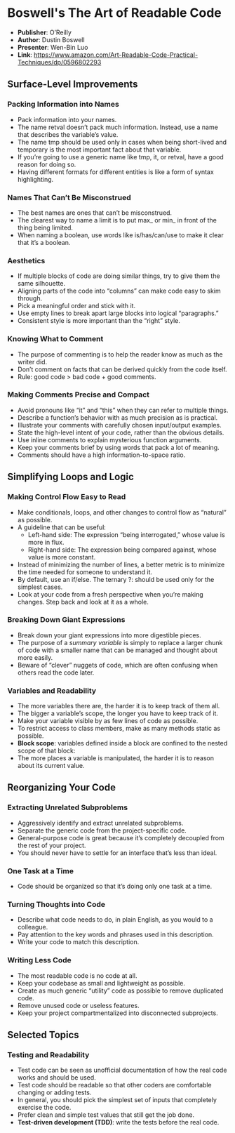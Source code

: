 # Boswell's The Art of Readable Code

- **Publisher**: O’Reilly
- **Author**: Dustin Boswell
- **Presenter**: Wen-Bin Luo
- **Link**: https://www.amazon.com/Art-Readable-Code-Practical-Techniques/dp/0596802293

## Surface-Level Improvements

### Packing Information into Names

- Pack information into your names.
- The name retval doesn’t pack much information. Instead, use a name that describes the variable’s value.
- The name tmp should be used only in cases when being short-lived and temporary is the most important fact about that variable.
- If you’re going to use a generic name like tmp, it, or retval, have a good reason for doing so.
- Having different formats for different entities is like a form of syntax highlighting.

### Names That Can’t Be Misconstrued

- The best names are ones that can’t be misconstrued.
- The clearest way to name a limit is to put max\_ or min\_ in front of the thing being limited.
- When naming a boolean, use words like is/has/can/use to make it clear that it’s a boolean.

### Aesthetics

- If multiple blocks of code are doing similar things, try to give them the same silhouette.
- Aligning parts of the code into “columns” can make code easy to skim through.
- Pick a meaningful order and stick with it.
- Use empty lines to break apart large blocks into logical “paragraphs.”
- Consistent style is more important than the “right” style.

### Knowing What to Comment

- The purpose of commenting is to help the reader know as much as the writer did.
- Don’t comment on facts that can be derived quickly from the code itself.
- Rule: good code > bad code + good comments.

### Making Comments Precise and Compact

- Avoid pronouns like “it” and “this” when they can refer to multiple things.
- Describe a function’s behavior with as much precision as is practical.
- Illustrate your comments with carefully chosen input/output examples.
- State the high-level intent of your code, rather than the obvious details.
- Use inline comments to explain mysterious function arguments.
- Keep your comments brief by using words that pack a lot of meaning.
- Comments should have a high information-to-space ratio.

## Simplifying Loops and Logic

### Making Control Flow Easy to Read

- Make conditionals, loops, and other changes to control flow as “natural” as possible.
- A guideline that can be useful:
  - Left-hand side: The expression “being interrogated,” whose value is more in flux.
  - Right-hand side: The expression being compared against, whose value is more constant.
- Instead of minimizing the number of lines, a better metric is to minimize the time needed for someone to understand it.
- By default, use an if/else. The ternary ?: should be used only for the simplest cases.
- Look at your code from a fresh perspective when you’re making changes. Step back and look at it as a whole.

### Breaking Down Giant Expressions

- Break down your giant expressions into more digestible pieces.
- The purpose of a *summary variable* is simply to replace a larger chunk of code with a smaller name that can be managed and thought about more easily.
- Beware of “clever” nuggets of code, which are often confusing when others read the code later.

### Variables and Readability

- The more variables there are, the harder it is to keep track of them all.
- The bigger a variable’s scope, the longer you have to keep track of it.
- Make your variable visible by as few lines of code as possible.
- To restrict access to class members, make as many methods static as possible.
- **Block scope**: variables defined inside a block are confined to the nested scope of that block:
- The more places a variable is manipulated, the harder it is to reason about its current value.

## Reorganizing Your Code

### Extracting Unrelated Subproblems

- Aggressively identify and extract unrelated subproblems.
- Separate the generic code from the project-specific code.
- General-purpose code is great because it’s completely decoupled from the rest of your project.
- You should never have to settle for an interface that’s less than ideal.

### One Task at a Time

- Code should be organized so that it’s doing only one task at a time.

### Turning Thoughts into Code

- Describe what code needs to do, in plain English, as you would to a colleague.
- Pay attention to the key words and phrases used in this description.
- Write your code to match this description.

### Writing Less Code

- The most readable code is no code at all.
- Keep your codebase as small and lightweight as possible.
- Create as much generic “utility” code as possible to remove duplicated code.
- Remove unused code or useless features.
- Keep your project compartmentalized into disconnected subprojects.

## Selected Topics

### Testing and Readability

- Test code can be seen as unofficial documentation of how the real code works and should be used.
- Test code should be readable so that other coders are comfortable changing or adding tests.
- In general, you should pick the simplest set of inputs that completely exercise the code.
- Prefer clean and simple test values that still get the job done.
- **Test-driven development (TDD)**: write the tests before the real code.
